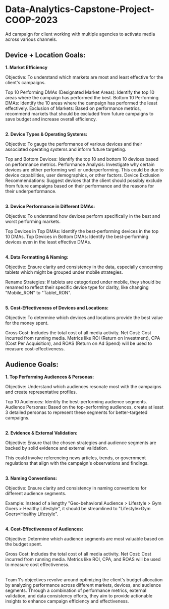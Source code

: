 # Data-Analytics-Capstone-Project-COOP-2023
Ad campaign for client working with multiple agencies to activate media across various channels. 

## **Device + Location Goals:** 

**1. Market Efficiency**
 
Objective: To understand which markets are most and least effective for the client's campaigns. 

Top 10 Performing DMAs (Designated Market Areas): Identify the top 10 areas where the campaign has performed the best. 
Bottom 10 Performing DMAs: Identify the 10 areas where the campaign has performed the least effectively. 
Exclusion of Markets: Based on performance metrics, recommend markets that should be excluded from future campaigns to save budget and increase overall efficiency.<br>


<br>**2. Device Types & Operating Systems:**

Objective: To gauge the performance of various devices and their associated operating systems and inform future targeting. 

Top and Bottom Devices: Identify the top 10 and bottom 10 devices based on performance metrics. 
Performance Analysis: Investigate why certain devices are either performing well or underperforming. This could be due to device capabilities, user demographics, or other factors. 
Device Exclusion Recommendations: Suggest devices that the client should possibly exclude from future campaigns based on their performance and the reasons for their underperformance.<br>


<br>**3. Device Performance in Different DMAs:**

Objective: To understand how devices perform specifically in the best and worst performing markets. 

Top Devices in Top DMAs: Identify the best-performing devices in the top 10 DMAs. 
Top Devices in Bottom DMAs: Identify the best-performing devices even in the least effective DMAs.<br> 


<br>**4. Data Formatting & Naming:**

Objective: Ensure clarity and consistency in the data, especially concerning tablets which might be grouped under mobile strategies. 

Rename Strategies: If tablets are categorized under mobile, they should be renamed to reflect their specific device type for clarity, like changing "Mobile_RON" to "Tablet_RON".<br> 


<br>**5. Cost-Effectiveness of Devices and Locations:** 

Objective: To determine which devices and locations provide the best value for the money spent. 

Gross Cost: Includes the total cost of all media activity.
Net Cost: Cost incurred from running media.
Metrics like ROI (Return on Investment), CPA (Cost Per Acquisition), and ROAS (Return on Ad Spend) will be used to measure cost-effectiveness.<br> 


## **Audience Goals:** 

**1. Top Performing Audiences & Personas:** 

Objective: Understand which audiences resonate most with the campaigns and create representative profiles. 

Top 10 Audiences: Identify the best-performing audience segments. 
Audience Personas: Based on the top-performing audiences, create at least 3 detailed personas to represent these segments for better-targeted campaigns.<br> 


<br>**2. Evidence & External Validation:** 

Objective: Ensure that the chosen strategies and audience segments are backed by solid evidence and external validation. 

This could involve referencing news articles, trends, or government regulations that align with the campaign's observations and findings.<br>


<br>**3. Naming Conventions:** 

Objective: Ensure clarity and consistency in naming conventions for different audience segments. 

Example: Instead of a lengthy "Geo-behavioral Audience > Lifestyle > Gym Goers > Healthy Lifestyle", it should be streamlined to "Lifestyle»Gym Goers»Healthy Lifestyle".<br> 


<br>**4. Cost-Effectiveness of Audiences:**

Objective: Determine which audience segments are most valuable based on the budget spent. 

Gross Cost: Includes the total cost of all media activity.
Net Cost: Cost incurred from running media.
Metrics like ROI, CPA, and ROAS will be used to measure cost effectiveness.<br> 

<br>Team 1's objectives revolve around optimizing the client's budget allocation by analyzing performance across different markets, devices, and audience segments. Through a combination of performance metrics, external validation, and data consistency efforts, they aim to provide actionable insights to enhance campaign efficiency and effectiveness. 

